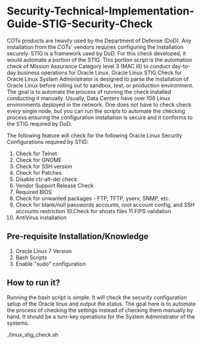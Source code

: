 # Security-Technical-Implementation-Guide-STIG-Security-Check
COTs products are heavily used by the Department of Defense (DoD). Any installation from the COTs' vendors requires configuring the installation securely. STIG is a framework used by DoD. For this check developed, it would automate a portion of the STIG. This portion script is the automation check of Mission Assurance Category level 3 (MAC III) to conduct day-to-day business operations for Oracle Linux. Oracle Linux STIG Check for Oracle Linux System Administrator is designed to parse the installation of Oracle Linux before rolling out to sandbox, test, or production environment. The goal is to automate the process of running the check installed conducting it manually. Usually, Data Centers have over 100 Linux environments deployed in the network. One does not have to check check every single node, but you can run the scripts to automate the checking process ensuring the configuration installation is secure and it conforms to the STIG required by DoD.

The following feature will check for the following Oracle Linux Security Configurations required by STIG:
1. Check for Telnet 
2. Check for GNOME 
3. Check for SSH version
4. Check for Patches
5. Disable ctr-alt-del check
6. Vendor Support Release Check
7. Required BIOS
8. Check for unwanted packages - FTP, TFTP, yserv, SNMP, etc.
9. Check for blank/null passwords accounts, root account config, and SSH accounts restriction
10.Check for shosts files
11.FIPS validation
12. AntiVirus installation

Pre-requisite Installation/Knowledge
------------------------------------
1. Oracle Linux 7 Version
2. Bash Scripts
3. Enable "sudo" configuration

How to run it?
-------------
Running the bash script is simple. It will check the security configuration setup of the Oracle linux and output the status. The goal here is to automate the process of checking the settings instead of checking them manually by hand. It should be a turn-key operations for the System Administrator of the systems.

./linux_stig_check.sh



